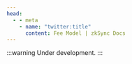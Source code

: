 ```yaml
---
head:
  - - meta
    - name: "twitter:title"
      content: Fee Model | zkSync Docs
---
```


:::warning
Under development.
:::
